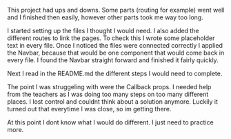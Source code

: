 This project had ups and downs. Some parts (routing for example) went well and I finished then easily, however other parts took me way too long.

I started setting up the files I thought I would need. I also added the different routes to link the pages. To check this I wrote some placeholder text in every file.
Once I noticed the files were connected correctly I applied the Navbar, because that would be one component that would come back in every file. I found the Navbar straight forward and finished it fairly quickly.

Next I read in the README.md the different steps I would need to complete.

The point I was struggeling with were the Callback props. I needed help from the teachers as I was doing too many steps on too many different places. I lost control and couldnt think about a solution anymore. Luckily it turned out that everytime I was close, so im getting there.

At this point I dont know what I would do different. I just need to practice more.
